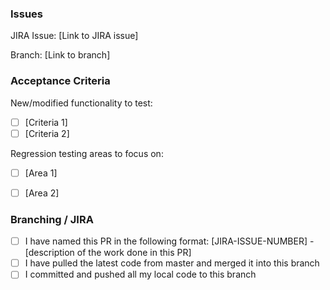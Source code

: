 ### Issues

JIRA Issue: [Link to JIRA issue]

Branch: [Link to branch]

### Acceptance Criteria

New/modified functionality to test:
- [ ] [Criteria 1]
- [ ] [Criteria 2]

Regression testing areas to focus on:
- [ ] [Area 1]
- [ ] [Area 2]


### Branching / JIRA

-   [ ] I have named this PR in the following format: [JIRA-ISSUE-NUMBER] - [description of the work done in this PR]
-   [ ] I have pulled the latest code from master and merged it into this branch
-   [ ] I committed and pushed all my local code to this branch
